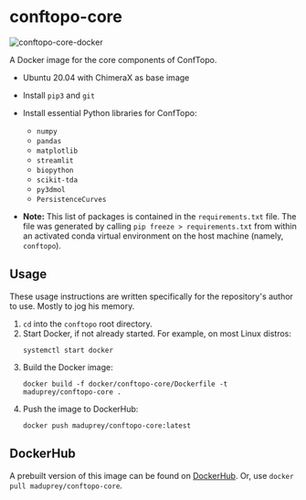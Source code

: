 # conftopo-core
![conftopo-core-docker](https://github.com/maduprey/conftopo/actions/workflows/conftopo-core-docker.yml/badge.svg)

A Docker image for the core components of ConfTopo.

* Ubuntu 20.04 with ChimeraX as base image
* Install `pip3` and `git`
* Install essential Python libraries for ConfTopo:
	* `numpy `
	* `pandas`
	* `matplotlib`
	* `streamlit`
	* `biopython`
	* `scikit-tda`
	* `py3dmol`
	* `PersistenceCurves`

* **Note:** This list of packages is contained in the `requirements.txt` file. The file was generated by calling `pip freeze > requirements.txt` from within an activated conda virtual environment on the host machine (namely, `conftopo`).

## Usage
These usage instructions are written specifically for the repository's author to use. Mostly to jog his memory.

1. `cd` into the `conftopo` root directory.
1. Start Docker, if not already started. For example, on most Linux distros:
	```
	systemctl start docker
	```
1. Build the Docker image: 
	```
	docker build -f docker/conftopo-core/Dockerfile -t maduprey/conftopo-core .
	```
1. Push the image to DockerHub:
	```
	docker push maduprey/conftopo-core:latest
	```

## DockerHub
A prebuilt version of this image can be found on [DockerHub](https://hub.docker.com/r/maduprey/conftopo-core). Or, use `docker pull maduprey/conftopo-core`.

